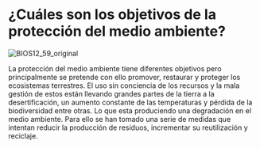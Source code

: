 # ¿Cuáles son los objetivos de la protección del medio ambiente?

![BIOS12_59_original](https://user-images.githubusercontent.com/114906778/201607184-f8141931-5f62-4484-a8a6-d3b2a64a4336.jpg)

La protección del medio ambiente tiene diferentes objetivos pero principalmente se pretende con ello promover, restaurar y proteger los ecosistemas terrestres.
El uso sin conciencia de los recursos y la mala gestión de estos están llevando grandes partes de la tierra a la desertificación, un aumento constante de las temperaturas y pérdida de la biodiversidad entre otras. Lo que esta produciendo una degradación en el medio ambiente. 
Para ello se han tomado una serie de medidas que intentan reducir la producción de residuos, incrementar su reutilización y reciclaje.
